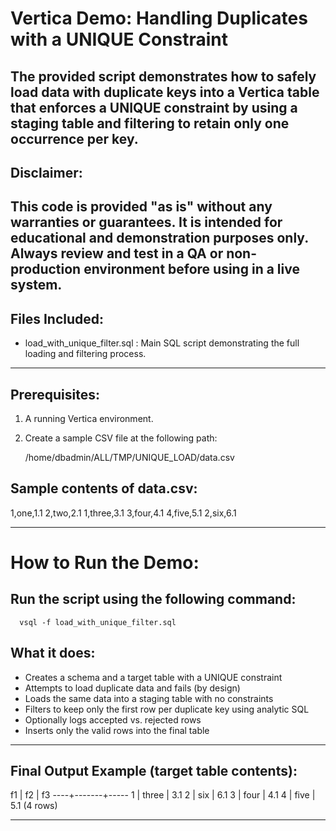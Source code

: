 
# Vertica Demo: Handling Duplicates with a UNIQUE Constraint
The provided script demonstrates how to safely load data with duplicate keys into a Vertica table that enforces a UNIQUE constraint by using a staging table and filtering to retain only one occurrence per key.
------------------------------------------------------------------
## Disclaimer:
This code is provided "as is" without any warranties or guarantees. 
It is intended for educational and demonstration purposes only. 
Always review and test in a QA or non-production environment before using in a live system.
------------------------------------------------------------------

## Files Included:

- load_with_unique_filter.sql   : Main SQL script demonstrating the full loading and filtering process.

------------------------------------------------------------------

## Prerequisites:

1. A running Vertica environment.
2. Create a sample CSV file at the following path:

   /home/dbadmin/ALL/TMP/UNIQUE_LOAD/data.csv

## Sample contents of data.csv:

1,one,1.1
2,two,2.1
1,three,3.1
3,four,4.1
4,five,5.1
2,six,6.1

------------------------------------------------------------------

# How to Run the Demo:

## Run the script using the following command:
```
  vsql -f load_with_unique_filter.sql
```

## What it does:
- Creates a schema and a target table with a UNIQUE constraint
- Attempts to load duplicate data and fails (by design)
- Loads the same data into a staging table with no constraints
- Filters to keep only the first row per duplicate key using analytic SQL
- Optionally logs accepted vs. rejected rows
- Inserts only the valid rows into the final table

------------------------------------------------------------------

## Final Output Example (target table contents):

 f1 |  f2   | f3
----+-------+-----
  1 | three | 3.1
  2 | six   | 6.1
  3 | four  | 4.1
  4 | five  | 5.1
(4 rows)

------------------------------------------------------------------
